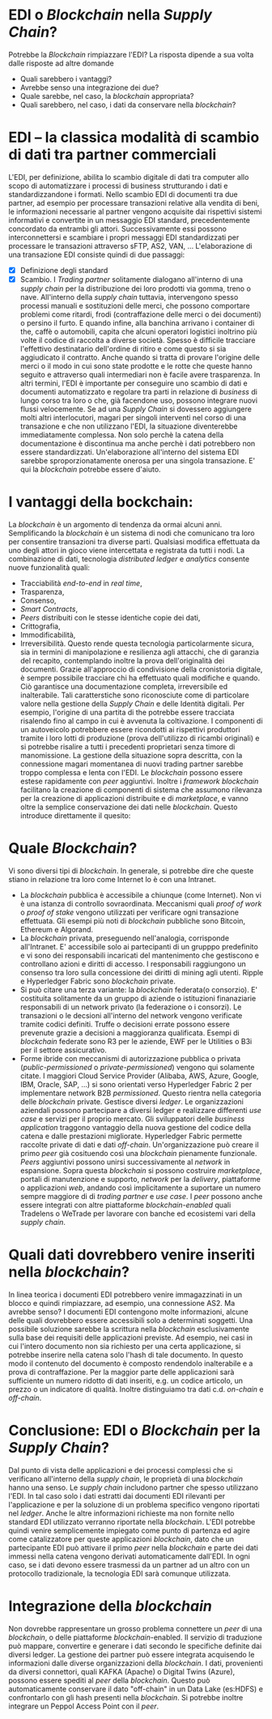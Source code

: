 # EDI o *Blockchain* nella *Supply Chain*? #
Potrebbe la *Blockchain* rimpiazzare l'EDI?
La risposta dipende a sua volta dalle risposte ad altre domande
- Quali sarebbero i vantaggi?
- Avrebbe senso una integrazione dei due?
- Quale sarebbe, nel caso, la *blockchain* appropriata?
- Quali sarebbero, nel caso, i dati da conservare nella *blockchain*?
# EDI – la classica modalità di scambio di dati tra partner commerciali #
L'EDI, per definizione, abilita lo scambio digitale di dati tra computer allo scopo di automatizzare i processi di business strutturando i dati e standardizzandone i formati.
Nello scambio EDI di documenti tra due partner, ad esempio per processare transazioni relative alla vendita di beni, le informazioni necessarie al partner vengono acquisite dai rispettivi sistemi informativi e convertite in un messaggio EDI standard, precedentemente concordato da entrambi gli attori. Successivamente essi possono interconnettersi e scambiare i propri messaggi EDI standardizzati per processare le transazioni attraverso sFTP, AS2, VAN, ...
L'elaborazione di una transazione EDI consiste quindi di due passaggi:
- [x] Definizione degli standard
- [x] Scambio.
I *Trading partner* solitamente dialogano all'interno di una *supply chain* per la distribuzione dei loro prodotti via gomma, treno o nave. All'interno della *supply chain* tuttavia, intervengono spesso processi manuali e sostituzioni delle merci, che possono comportare problemi come ritardi, frodi (contraffazione delle merci o dei documenti) o persino il furto.
E quando infine, alla banchina arrivano i container di the, caffè o automobili, capita che alcuni operatori logistici inoltrino più volte il codice di raccolta a diverse società. Spesso è difficile tracciare l'effettivo destinatario dell'ordine di ritiro e come questo si sia aggiudicato il contratto. Anche quando si tratta di provare l'origine delle merci o il modo in cui sono state prodotte e le rotte che queste hanno seguito e attraverso quali intermediari non è facile avere trasparenza.
In altri termini, l'EDI è importante per conseguire uno scambio di dati e documenti automatizzato e regolare tra parti in relazione di *business* di lungo corso tra loro o che, già facendone uso, possono integrare nuovi flussi velocemente. Se ad una *Supply Chain* si dovessero aggiungere molti altri interlocutori, magari per singoli interventi nel corso di una transazione e che non utilizzano l'EDI, la situazione diventerebbe immediatamente complessa. Non solo perchè la catena della documentazione è discontinua ma anche perchè i dati potrebbero non essere standardizzati. Un'elaborazione all'interno del sistema EDI sarebbe sproporzionatamente onerosa per una singola transazione.
E' qui la *blockchain* potrebbe essere d'aiuto.
# I vantaggi della bockchain: #
La *blockchain* è un argomento di tendenza da ormai alcuni anni. Semplificando la *blockchain* è un sistema di nodi che comunicano tra loro per consentire transazioni tra diverse parti. Qualsiasi modifica effettuata da uno degli attori in gioco viene intercettata e registrata da tutti i nodi. La combinazione di dati, tecnologia *distributed ledger* e *analytics* consente nuove funzionalità quali:
- Tracciabilità *end-to-end* in *real time*,
- Trasparenza,
- Consenso,
- *Smart Contracts*,
- *Peers* distribuiti con le stesse identiche copie dei dati,
- Crittografia,
- Immodificabilità,
- Irreversibilità.
Questo rende questa tecnologia particolarmente sicura, sia in termini di manipolazione e resilienza agli attacchi, che di garanzia del recapito, contemplando inoltre la prova dell'originalità dei documenti.
Grazie all'approccio di condivisione della cronistoria digitale, è sempre possibile tracciare chi ha effettuato quali modifiche e quando. Ciò garantisce una documentazione completa, irreversibile ed inalterabile. Tali caratterstiche sono riconosciute come di particolare valore nella gestione della *Supply Chain* e delle Identità digitali. Per esempio, l'origine di una partita di the potrebbe essere tracciata risalendo fino al campo in cui è avvenuta la coltivazione. I componenti di un autoveicolo potrebbere essere ricondotti ai rispettivi produttori tramite i loro lotti di produzione (prova dell'utilizzo di ricambi originali) e si potrebbe risalire a tutti i precedenti proprietari senza timore di manomissione.
La gestione della situazione sopra descritta, con la connessione magari momentanea di nuovi trading partner sarebbe troppo complessa e lenta con l'EDI. Le *blockchain* possono essere estese rapidamente con *peer* aggiuntivi. Inoltre i *framework blockchain* facilitano la creazione di componenti di sistema che assumono rilevanza per la creazione di applicazioni distribuite e di *marketplace*, e vanno oltre la semplice conservazione dei dati nelle *blockchain*. Questo introduce direttamente il quesito:
# Quale *Blockchain*? #
Vi sono diversi tipi di *blockchain*. In generale, si potrebbe dire che queste stiano in relazione tra loro come Internet lo è con una Intranet.
* La *blockchain* pubblica è accessibile a chiunque (come Internet). Non vi è una istanza di controllo sovraordinata. Meccanismi quali *proof of work* o *proof of stake* vengono utilizzati per verificare ogni transazione effettuata. Gli esempi più noti di *blockchain* pubbliche sono Bitcoin, Ethereum e Algorand.
* La *blockchain* privata, preseguendo nell'analogia, corrisponde all'Intranet. E' accessibile solo ai partecipanti di un grupppo predefinito e vi sono dei responsabili incaricati del mantenimento che gestiscono e controllano azioni e diritti di accesso. I responsabili raggiungono un consenso tra loro sulla concessione dei diritti di mining agli utenti. Ripple e Hyperledger Fabric sono *blockchain* private.
* Si può citare una terza variante: la *blockchain* federata(o consorzio). E' costituita solitamente da un gruppo di aziende o istituzioni finanaziarie responsabili di un network privato (la federazione o i consorzi). Le transazioni o le decsioni all'interno del network vengono verificate tramite codici definiti. Truffe o decisioni errate possono essere prevenute grazie a decisioni a maggioranza qualificata. Esempi di *blockchain* federate sono R3 per le aziende, EWF per le Utilities o B3i per il settore assicurativo.
* Forme ibride con meccanismi di autorizzazione pubblica o privata (*public-permissioned* o *private-permissioned*) vengono qui solamente citate.
I maggiori Cloud Service Provider (Alibaba, AWS, Azure, Google, IBM, Oracle, SAP, ...) si sono orientati verso Hyperledger Fabric 2 per implementare network B2B *permissioned*. Questo rientra nella categoria delle *blockchain* private. Gestisce diversi *ledger*. Le organizzazioni aziendali possono partecipare a diversi ledger e realizzare differenti *use case* e servizi per il proprio mercato. Gli sviluppatori delle *business application* traggono vantaggio della nuova gestione del codice della catena e dalle prestazioni migliorate.
Hyperledger Fabric permette raccolte private di dati e dati *off-chain*. Un'organizzazione può creare il primo *peer* già cosituendo così una *blockchain* pienamente funzionale. *Peers* aggiuntivi possono unirsi successivamente al *network* in espansione. Sopra questa *blockchain* si possono costruire *marketplace*, portali di manutenzione e supporto, *network* per la *delivery*, piattaforme o applicazioni *web*, andando così implicitamente a suportare un numero sempre maggiore di di *trading partner* e *use case*. I *peer* possono anche essere integrati con altre piattaforme *blockchain-enabled* quali Tradelens o WeTrade per lavorare con banche ed ecosistemi vari della *supply chain*.
# Quali dati dovrebbero venire inseriti nella *blockchain*? #
In linea teorica i documenti EDI potrebbero venire immagazzinati in un blocco e quindi rimpiazzare, ad esempio, una connessione AS2. Ma avrebbe senso? I documenti EDI contengono molte informazioni, alcune delle quali dovrebbero essere accessibili solo a determinati soggetti. Una possibile soluzione sarebbe la scrittura nella *blockchain* esclusivamente sulla base dei requisiti delle applicazioni previste. Ad esempio, nei casi in cui l'intero documento non sia richiesto per una certa applicazione, si potrebbe inserire nella catena solo l'hash di tale documento. In questo modo il contenuto del documento è composto rendendolo inalterabile e a prova di contraffazione. Per la maggior parte delle applicazioni sarà sufficiente un numero ridotto di dati inseriti, e.g. un codice articolo, un prezzo o un indicatore di qualità.
Inoltre distinguiamo tra dati c.d. *on-chain* e *off-chain*.
# Conclusione: EDI o *Blockchain* per la *Supply Chain*? #
Dal punto di vista delle applicazioni e dei processi complessi che si verificano all'interno della *supply chain*, le proprietà di una *blockchain* hanno una senso.
Le *supply chain* includono partner che spesso utilizzano l'EDI. In tal caso solo i dati estratti dai documenti EDI rilevanti per l'applicazione e per la soluzione di un problema specifico vengono riportati nel *ledger*. Anche le altre informazioni richieste ma non fornite nello standard EDI utilizzato verranno riportate nella *blockchain*.
L'EDI potrebbe quindi venire semplicemente impiegato come punto di partenza ed agire come catalizzatore per queste applicazioni *blockchain*, dato che un partecipante EDI può attivare il primo *peer* nella *blockchain* e parte dei dati immessi nella catena vengono derivati automaticamente dall'EDI. In ogni caso, se i dati devono essere trasmessi da un partner ad un altro con un protocollo tradizionale, la tecnologia EDI sarà comunque utilizzata.
# Integrazione della *blockchain* #
Non dovrebbe rappresentare un grosso problema connettere un *peer* di una *blockchain*, o delle piattaforme *blockchain*-enabled.
Il servizio di traduzione può mappare, convertire e generare i dati secondo le specifiche definite dai diversi ledger.
La gestione dei partner può essere integrata acquisendo le informazioni dalle diverse organizzazioni della *blockchain*.
I dati, provenienti da diversi connettori, quali KAFKA (Apache) o Digital Twins (Azure), possono essere spediti al *peer* della *blockchain*. Questo può automaticamente conservare il dato "off-chain" in un Data Lake (es:HDFS) e confrontarlo con gli hash presenti nella *blockchain*.
Si potrebbe inoltre integrare un Peppol Access Point con il *peer*.
